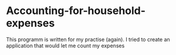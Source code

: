 # Accounting-for-household-expenses
This programm is written for my practise (again). I tried to create an application that would let me count my expenses
